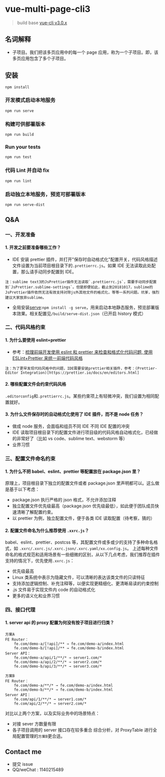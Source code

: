 # vue-multi-page-cli3

> build base [vue-cli v3.0.x](https://cli.vuejs.org/zh/)

## 名词解释

- 子项目。我们把该多页应用中的每一个 page 应用，称为一个子项目。即，该多页应用包含了多个子项目。

## 安装

```
npm install
```

### 开发模式启动本地服务

```
npm run serve
```

### 构建可供部署版本

```
npm run build
```

### Run your tests

```
npm run test
```

### 代码 Lint 并自动 fix

```
npm run lint
```

### 启动独立本地服务，预览可部署版本

```
npm run serve-dist
```

## Q&A

### 一、开发准备

#### 1. 开发之前要准备哪些工作？

- IDE 安装 prettier 插件，并打开"保存时自动格式化"配置开关，代码风格描述文件设置为当前项目根目录下的`.prettierrc.js`。如果 IDE 无法读取此处配置，那么请手动同步配置到 IDE。

```
注：sublime text3的JsPrettier插件无法读取`.prettierrc.js`，需要手动同步配置到`JsPrettier.sublime-settings`。但是即便如此，截止到20181017，sublime的JsPrettier插件依然无法有效支持对除js外其他文件的格式化，等等一系列问题。坑爹，强烈建议大家放弃sublime。
```

- 全局安装[serve](https://github.com/zeit/serve):`npm install -g serve`，用来启动本地静态服务，预览部署版本效果。相关配置见`/build/serve-dist.json`（已开启 history 模式）

### 二、代码风格约束

#### 1. 为什么要使用 eslint+prettier

- 参考：[梳理前端开发使用 eslint 和 prettier 来检查和格式化代码问题](http://web.jobbole.com/94786/),[
  使用 ESLint+Prettier 来统一前端代码风格](https://segmentfault.com/a/1190000015315545)

```
注：为了更早发现代码风格中的问题，IDE需要安装prettier相关插件，参考：(Prettier-Editor Integration)[https://prettier.io/docs/en/editors.html]
```

#### 2. 哪些配置文件会约束代码风格

`.editorconfig`和`.prettierrc.js`。某些约束项上有轻微冲突，我们设置为相同配置就好。

#### 3. 为什么文件保存时的自动格式化使用了 IDE 插件，而不是 node 任务？

- 做成 node 服务，会面临和组员不同 IDE 不同 IDE 配置的冲突
- IDE 读取项目根目录下的配置文件进行项目级的代码风格自动格式化，已经做的非常好了（比如 vs code、sublime text、webstorm 等）
- 业界习惯

### 三、配置文件命名约束

#### 1. 为什么不把 babel、eslint、prettier 等配置放在 package.json 里？

原理上，项目根目录下独立的配置文件或者 package.json 里声明都可以。这么做是基于以下考虑：

- package.json 执行严格的 json 格式，不允许添加注释
- 独立配置文件优先级最高（package.json 优先级最低），如此便于团队成员快速清晰了解配置约束。
- 以 prettier 为例，独立配置文件，便于各类 IDE 读取配置（待考察，猜的）

#### 2. 配置文件命名为什么推荐使用 `.xxrc.js`？

babel、eslint、prettier、postcss 等，其配置文件或多或少的支持了多种命名格式，如 `.xxrc/.xxrc.js/.xxrc.json/.xxrc.yaml/xx.config.js`。
上述每种文件命名的格式规范和适用场景有一些细微的区别，从以下几点考虑，我们推荐在插件支持的情况下，优先使用`.xxrc.js`：

- 优先级最高
- Linux 类系统中表示为隐藏文件，可以清晰的表达该类文件的只读特征
- 支持添加逻辑控制、补充注释等，以便实现更精细化、更清晰易读的约束控制
- .js 文件易于实现文件内 code 的自动格式化
- 更多的语义化和业界习惯

### 四、接口代理

#### 1. server api 的 proxy 配置为何没有按子项目进行归类？

```
方案A
FE Router：
    fe.com/demo-a/[!api]/** → fe.com/demo-a/index.html
    fe.com/demo-b/[!api]/** → fe.com/demo-b/index.html
Server API：
    fe.com/demo-a/api/1/**/* → server1.com/*
    fe.com/demo-a/api/2/**/* → server2.com/*
    fe.com/demo-b/api/3/**/* → server3.com/*

方案B
FE Router：
    fe.com/demo-a/**/* → fe.com/demo-a/index.html
    fe.com/demo-b/**/* → fe.com/demo-b/index.html
Server API：
    fe.com/api/1/**/* → server1.com/*
    fe.com/api/2/**/* → server2.com/*
```

对比以上两个方案，以及实际业务中的场景特点：

- 对接 sever 方数量有限
- 各子项目调用的 server 接口存在较多重合
  综合分析，对 ProxyTable 进行全局配置管理的`方案B`更合适。

## Contact me

- 提交 issue
- QQ/weChat : 1140215489
